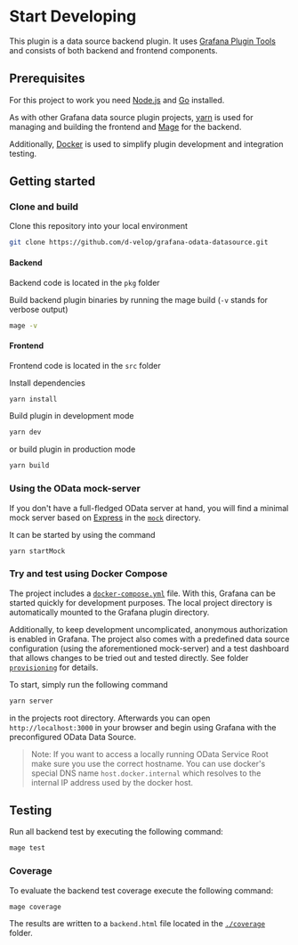 # Start Developing
This plugin is a data source backend plugin. It uses [Grafana Plugin Tools](https://grafana.github.io/plugin-tools/) and
consists of both backend and frontend components.

## Prerequisites
For this project to work you need [Node.js](https://nodejs.org/en/) and [Go](https://go.dev) installed.

As with other Grafana data source plugin projects, [yarn](https://yarnpkg.com/) is used for managing and building the
frontend and [Mage](https://magefile.org) for the backend.

Additionally, [Docker](https://www.docker.com/) is used to simplify plugin development and integration testing.

## Getting started

### Clone and build
Clone this repository into your local environment
```bash
git clone https://github.com/d-velop/grafana-odata-datasource.git
```

#### Backend
Backend code is located in the `pkg` folder

Build backend plugin binaries by running the mage build (`-v` stands for verbose output)
```bash
mage -v
```

#### Frontend
Frontend code is located in the `src` folder

Install dependencies
```bash
yarn install
```

Build plugin in development mode
```bash
yarn dev
```

or build plugin in production mode
```bash
yarn build
```

### Using the OData mock-server
If you don't have a full-fledged OData server at hand, you will find a minimal mock server based on 
[Express](https://expressjs.com) in the [`mock`](mock) directory.

It can be started by using the command
```bash
yarn startMock 
```

### Try and test using Docker Compose
The project includes a [`docker-compose.yml`](docker-compose.yml) file. With this, Grafana can be started quickly for
development purposes. The local project directory is automatically mounted to the Grafana plugin directory.

Additionally, to keep development uncomplicated, anonymous authorization is enabled in Grafana. The project also comes
with a predefined data source configuration (using the aforementioned mock-server) and a test dashboard that allows
changes to be tried out and tested directly. See folder [`provisioning`](provisioning) for details.

To start, simply run the following command
```bash
yarn server
```
in the projects root directory. Afterwards you can open `http://localhost:3000` in your browser and begin using Grafana
with the preconfigured OData Data Source.

> Note: If you want to access a locally running OData Service Root make sure you use the correct hostname. You can use
> docker's special DNS name `host.docker.internal` which resolves to the internal IP address used by the docker host.

## Testing

Run all backend test by executing the following command:

```bash
mage test
```

### Coverage

To evaluate the backend test coverage execute the following command:

```bash
mage coverage
```

The results are written to a `backend.html` file located in the [`./coverage`](./coverage) folder.

